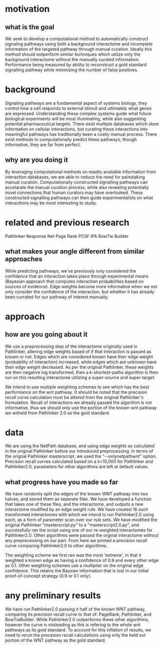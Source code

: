 # motivation

## what is the goal

We seek to develop a computational method to automatically construct
signaling pathways using both a background interactome and incomplete
information of the targeted pathway through manual curation.  Ideally
this method should outperform similar techniques which utilize only
the background interactome without the manually curated information.
Performance being measured by ability to reconstruct a gold standard
signalling pathway while minimizing the number of false positives.

# background

Signaling pathways are a fundamental aspect of systems biology, they
control how a cell responds to external stimuli and ultimately what
genes are expressed.  Understanding these complex systems guide what
future biological experiments will be most illuminating, while also
suggesting potential pharmaceutical targets.  There exist multiple
databases which store information on cellular interactions, but
curating these interactions into meaningful pathways has traditionally
been a costly manual process.  There exist methods to computationally
predict these pathways, though informative, they are far from perfect.

## why are you doing it

By leveraging computational methods on readily available information
from interaction databases, we are able to reduce the need for
painstaking manual curation.  Computationally constructed signalling
pathways can accelarate the manual curation process, while also
revealing potentially novel connections that human curators may have
overlooked.  These constructed signalling pathways can then guide
experimentalists on what interactions may be most interesting to
study.

# related and previous research

Pathlinker
Response Net
Page Rank
PCSF
IPA
BowTie Builder

## what makes your angle different from similar approaches

While predicting pathways, we've previously only considered the
confidence that an interaction takes place through experimental means
(Bayesian approach that computes interaction probabilities based on
sources of evidence).  Edge weights become more informative when we
not only consider the confidence of the interaction, but whether it
has already been currated for our pathway of interest manually.

# approach

## how are you going about it

We use a preprocessing step of the interactome originally used in
Pathlinker, altering edge weights based of if that interaction is
passed as known or not.  Edges which are considered known have their
edge weight (probability of interaction) increased, while edges which
are unknown have their edge weight decreased.  As per the original
Pathlinker, these weights are then negative log transformed, then a
k-shortest-paths algorithm is then run on this resulting interactome
utilizing a super-source and super-target.

We intend to use multiple weighting schemes to see which has the best
performance on the wnt pathway.  It should be noted that the precision
recall curve calculation must be altered from the original
Pathlinker's formulation.  Recall of interactions we already passed
the algorithm is not informative, thus we should only use the portion
of the known wnt pathway we witheld from Pathlinker 2.0 as the gold
standard.

# data

We are using the NetPath database, and using edge weights as
calculated in the original Pathlinker before our introduced
preprocessing.  In terms of the orignal Pathlinker masterscript, we
used the "--onlynetpathwnt" option.  Precision recall curves
calculated based on a k=10,000 for Pathlinker and Pathlinker2.0,
parameters for other algorithms are left at default values.

## what progress have you made so far

We have randomly split the edges of the known WNT pathway into two
halves, and stored them as seperate files.  We have developed a
function that takes one of these files, and the interactome, and
outputs a new interactome modified by an edge weight rule.  We have
created 16 such transformed interactomes with which we intend to run
Pathlinker2.0 using each, as a form of parameter scan over our rule
sets.  We have modified the original Pathlinker "masterscript.py" to a
"masterscript2.0.py", and successfully ran the script using one of our
re-weighted interactomes for Pathlinker2.0.  Other algorithms were
passed the orginal interactome without any preprocessing on our part.
From here we printed a precision recall curve comparing Pathlinker2.0
to other algorithms.

The weighting scheme we first ran was the most 'extreme', in that it
weighted a known edge as having a confidence of 0.9 and every other
edge as 0.1.  Other weighting schemes use a multiplier on the original
edge confidence. This retains the Baysian information that is lost in
our initial proof-of-concept strategy (0.9 or 0.1 only).

# any preliminary results

We have run Pathlinker2.0 passing it half of the known WNT pathway,
comparing its precision recall curve to that of: PageRank, Pathlinker,
and BowTieBuilder.  While Pathlinker2.0 outperforms these other
algorithms, however the curve is misleading as this is refering to the
whole wnt pathways as its gold standard.  To account for this
inflation of results, we need to rerun the precesion recall
calculations using only the held out portion of the WNT pathway as the
gold standard.
